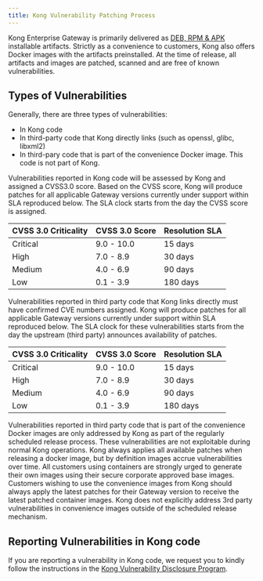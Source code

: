 ```yaml
---
title: Kong Vulnerability Patching Process
---
```


Kong Enterprise Gateway is primarily delivered as [DEB, RPM & APK](/gateway/{{page.kong_version}}/support-policy/#supported-versions) installable artifacts. Strictly as a convenience to customers, Kong also offers Docker images with the artifacts preinstalled.  At the time of release, all artifacts and images are patched, scanned and are free of known vulnerabilities. 

## Types of Vulnerabilities

Generally, there are three types of vulnerabilities:
* In Kong code
* In third-party code that Kong directly links (such as openssl, glibc, libxml2)
* In third-pary code that is part of the convenience Docker image. This code is not part of Kong.

Vulnerabilities reported in Kong code will be assessed by Kong and assigned a CVSS3.0 score. Based on the CVSS score, Kong will produce patches for all applicable Gateway versions currently under support within SLA reproduced below. The SLA clock starts from the day the CVSS score is assigned.

|  CVSS 3.0 Criticality | CVSS 3.0 Score | Resolution SLA |
|---|---|---|
| Critical  | 9.0 - 10.0  |  15 days |
| High  |  7.0 - 8.9 |  30 days |
|  Medium |  4.0 - 6.9 |  90 days |
|  Low |  0.1 - 3.9 | 180 days  |


Vulnerabilities reported in third party code that Kong links directly must have confirmed CVE numbers assigned. Kong will produce patches for all applicable Gateway versions currently under support within SLA reproduced below. The SLA clock for these vulnerabilities starts from the day the upstream (third party) announces availability of patches.  

|  CVSS 3.0 Criticality | CVSS 3.0 Score | Resolution SLA |
|---|---|---|
| Critical  | 9.0 - 10.0  |  15 days |
| High  |  7.0 - 8.9 |  30 days |
|  Medium |  4.0 - 6.9 |  90 days |
|  Low |  0.1 - 3.9 | 180 days  |


Vulnerabilities reported in third party code that is part of the convenience Docker images are only addressed by Kong as part of the regularly scheduled release process. These vulnerabilities are not exploitable during normal Kong operations. Kong always applies all available patches when releasing a docker image, but by definition images accrue vulnerabilities over time. All customers using containers are strongly urged to generate their own images using their secure corporate approved base images. Customers wishing to use the convenience images from Kong should always apply the latest patches for their Gateway version to receive the latest patched container images. Kong does not explicitly address 3rd party vulnerabilities in convenience images outside of the scheduled release mechanism.

## Reporting Vulnerabilities in Kong code

If you are reporting a vulnerability in Kong code, we request you to kindly follow the instructions in the [Kong Vulnerability Disclosure Program](https://konghq.com/compliance/bug-bounty). 


